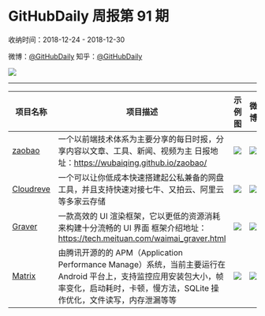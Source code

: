 # GitHubDaily 周报第 91 期

收纳时间：2018-12-24 - 2018-12-30

微博：[@GitHubDaily](https://weibo.com/GitHubDaily)
知乎：[@GitHubDaily](https://www.zhihu.com/people/githubdaily)

![](https://raw.githubusercontent.com/GitHubDaily/GitHubDaily/master/assets/weixin.png)

---

项目名称 | 项目描述 | 示例图 | 微博
--- | --- | --- | ---
[zaobao](status.github_url) | 一个以前端技术体系为主要分享的每日时报，分享内容以文章、工具、新闻、视频为主 日报地址：https://wubaiqing.github.io/zaobao/ | ![](http://wx2.sinaimg.cn/large/006fiYtfgy1fyo166xezij317q0u0aqj.jpg) | [![](https://raw.githubusercontent.com/GitHubDaily/GitHubDaily/master/assets/sina_logo.png)](https://weibo.com/5722964389/H9A56vDOH)
[Cloudreve](status.github_url) | 一个可以让你低成本快速搭建起公私兼备的网盘工具，并且支持快速对接七牛、又拍云、阿里云等多家云存储 | ![](http://wx4.sinaimg.cn/large/006fiYtfgy1fyloug2oh9j30u02t8e81.jpg) | [![](https://raw.githubusercontent.com/GitHubDaily/GitHubDaily/master/assets/sina_logo.png)](https://weibo.com/5722964389/H9he6tIpr)
[Graver](status.github_url) | 一款高效的 UI 渲染框架，它以更低的资源消耗来构建十分流畅的 UI 界面 框架介绍地址：https://tech.meituan.com/waimai_graver.html | ![](http://wx2.sinaimg.cn/large/006fiYtfgy1fyjf2avxp2j30u01tre5k.jpg) | [![](https://raw.githubusercontent.com/GitHubDaily/GitHubDaily/master/assets/sina_logo.png)](https://weibo.com/5722964389/H97NBlqbm)
[Matrix](status.github_url) | 由腾讯开源的的 APM（Application Performance Manage）系统，当前主要运行在 Android 平台上，支持监控应用安装包大小，帧率变化，启动耗时，卡顿，慢方法，SQLite 操作优化，文件读写，内存泄漏等等 | ![](http://wx4.sinaimg.cn/large/006fiYtfgy1fyjdrzsy2qj30u04g0kjm.jpg) | [![](https://raw.githubusercontent.com/GitHubDaily/GitHubDaily/master/assets/sina_logo.png)](https://weibo.com/5722964389/H8Yn764h2)
